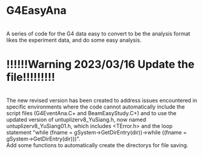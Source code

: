 # G4EasyAna
<br> A series of code for the G4 data easy to convert to be the analysis format likes the experiment data, and do some easy analysis.
# !!!!!!Warning 2023/03/16 Update the file!!!!!!!!!
<br> The new revised version has been created to address issues encountered in specific environments where the code cannot automatically include the script files (G4EventAna.C+ and BeamEasyStudy.C+) and to use the updated version of untuplizerv8_YuSiang.h, now named untuplizerv8_YuSiang01.h, which includes <TError.h> and the loop statement "while (fname = gSystem->GetDirEntry(dir))->while ((fname = gSystem->GetDirEntry(dir)))".
<br> Add some functions to automatically create the directorys for file saving.
